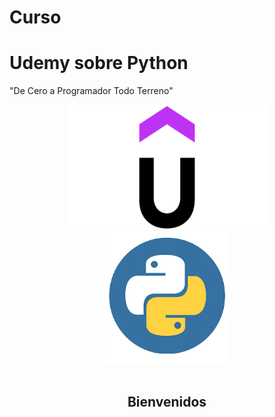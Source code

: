 # Curso
# Udemy sobre Python
"De Cero a Programador Todo Terreno"

<div align="center">
<img src="https://github.com/MikeeMP25/Curso_UdemyPython/blob/main/Imagenes/Udemy.png" width="320" height="200"/><img src="https://github.com/MikeeMP25/Curso_UdemyPython/blob/main/Imagenes/python_logo.png" width="200" height="210"/><br>
  <br>
<h2>Bienvenidos</h2>
</div>


